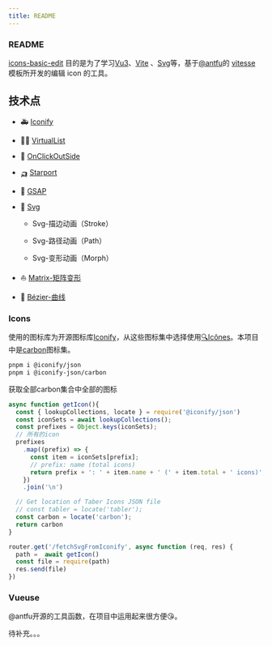 ```yaml
---
title: README
---
```


<div class="text-center">
  <div i-carbon-dicom-overlay class="text-4xl -mb-6 m-auto" />
  <h3>README</h3>
</div>

[icons-basic-edit](https://github.com/pinky-pig/icons-basic-edit.git) 目的是为了学习[Vu3](https://cn.vuejs.org/guide/introduction.html)、[Vite](https://vitejs.dev/) 、[Svg](https://developer.mozilla.org/zh-CN/docs/Web/SVG/Tutorial)等，基于[@antfu](https://github.com/antfu)的 [vitesse](https://github.com/antfu/vitesse) 模板所开发的编辑 icon 的工具。  

## 技术点

- 🚑 [Iconify](https://iconify.design)

- 🐱‍🏍 [VirtualList](https://vueuse.org/core/usevirtuallist/#usevirtuallist)

- 🚛 [OnClickOutSide](https://vueuse.org/core/onclickoutside/#onclickoutside)

- 🛺 [Starport](https://github.com/antfu/vue-starport.git)

- 🚢 [GSAP](https://greensock.com/gsap/)

- 🚀 [Svg](https://developer.mozilla.org/zh-CN/docs/Web/SVG/Tutorial)

  - Svg-描边动画（Stroke）

  - Svg-路径动画（Path）

  - Svg-变形动画（Morph）

- ⛵ [Matrix-矩阵变形]()

- 🚟 [Bézier-曲线]()



### Icons
使用的图标库为开源图标库[Iconify](https://iconify.design)，从这些图标集中选择使用[🔍Icônes](https://icones.netlify.app/)。本项目中是[carbon](https://icones.netlify.app/collection/carbon)图标集。

```bash
pnpm i @iconify/json 
pnpm i @iconify-json/carbon
```
获取全部carbon集合中全部的图标
```js
async function getIcon(){
  const { lookupCollections, locate } = require('@iconify/json')
  const iconSets = await lookupCollections();
  const prefixes = Object.keys(iconSets);
  // 所有的icon
  prefixes
    .map((prefix) => {
      const item = iconSets[prefix];
      // prefix: name (total icons)
      return prefix + ': ' + item.name + ' (' + item.total + ' icons)';
    })
    .join('\n')

  // Get location of Taber Icons JSON file
  // const tabler = locate('tabler');
  const carbon = locate('carbon');
  return carbon
}

router.get('/fetchSvgFromIconify', async function (req, res) {
  path =  await getIcon()
  const file = require(path)
  res.send(file)
})
```

### Vueuse
@antfu开源的工具函数，在项目中运用起来很方便😘。


待补充。。。
